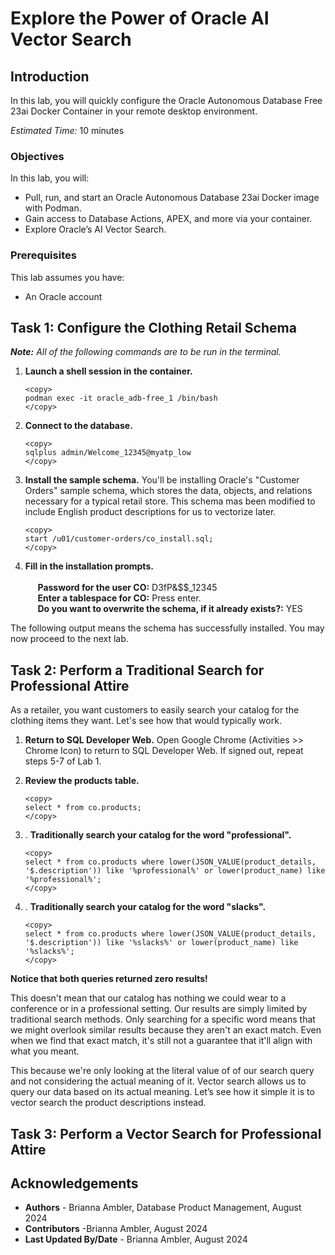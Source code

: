 # Explore the Power of Oracle AI Vector Search

## Introduction
In this lab, you will quickly configure the Oracle Autonomous Database Free 23ai Docker Container in your remote desktop environment.

*Estimated Time:* 10 minutes

### Objectives

In this lab, you will:

* Pull, run, and start an Oracle Autonomous Database 23ai Docker image with Podman.
* Gain access to Database Actions, APEX, and more via your container.
* Explore Oracle’s AI Vector Search. 

### Prerequisites
This lab assumes you have:
- An Oracle account


## Task 1: Configure the Clothing Retail Schema

**_Note:_** _All of the following commands are to be run in the terminal._

1.  **Launch a shell session in the container.**
    ```
    <copy>
    podman exec -it oracle_adb-free_1 /bin/bash
    </copy>
    ```

2. **Connect to the database.**
    ```
    <copy>
    sqlplus admin/Welcome_12345@myatp_low
    </copy>
    ```

3. **Install the sample schema.** You'll be installing Oracle's "Customer Orders" sample schema, which stores the data, objects, and relations necessary for a typical retail store. This schema mas been modified to include English product descriptions for us to vectorize later.

    ```
    <copy>
    start /u01/customer-orders/co_install.sql;
    </copy>
    ```
4. **Fill in the installation prompts.** <br/><br/> 
    &nbsp;&nbsp;&nbsp;&nbsp; **Password for the user CO:** D3fP&$$_12345 <br/>
    &nbsp;&nbsp;&nbsp;&nbsp; **Enter a tablespace for CO:** Press enter. <br/>
    &nbsp;&nbsp;&nbsp;&nbsp; **Do you want to overwrite the schema, if it already exists?:** YES

The following output means the schema has successfully installed. You may now proceed to the next lab.

## Task 2: Perform a Traditional Search for Professional Attire 
As a retailer, you want customers to easily search your catalog for the clothing items they want. Let's see how that would typically work.

1. **Return to SQL Developer Web.** Open Google Chrome (Activities >> Chrome Icon) to return to SQL Developer Web. If signed out, repeat steps 5-7 of Lab 1.

2. **Review the products table.** 
    ```
    <copy>
    select * from co.products;
    </copy>
    ```

3. . **Traditionally search your catalog for the word "professional".** 
    ```
    <copy>
    select * from co.products where lower(JSON_VALUE(product_details, '$.description')) like '%professional%' or lower(product_name) like '%professional%';
    </copy>
    ```
4. . **Traditionally search your catalog for the word "slacks".**
    ```
    <copy>
    select * from co.products where lower(JSON_VALUE(product_details, '$.description')) like '%slacks%' or lower(product_name) like '%slacks%';
    </copy>
    ```

**Notice that both queries returned zero results!**

This doesn't mean that our catalog has nothing we could wear to a conference or in a professional setting. Our results are simply limited by traditional search methods. Only searching for a specific word means that we might overlook similar results because they aren't an exact match. Even when we find that exact match, it's still not a guarantee that it'll align with what you meant. 

This because we're only looking at the literal value of of our search query and not considering the actual meaning of it. Vector search allows us to query our data based on its actual meaning. Let’s see how it simple it is to vector search the product descriptions instead.

## Task 3: Perform a Vector Search for Professional Attire


## Acknowledgements
- **Authors** - Brianna Ambler, Database Product Management, August 2024
- **Contributors** -Brianna Ambler, August 2024
- **Last Updated By/Date** - Brianna Ambler, August 2024
